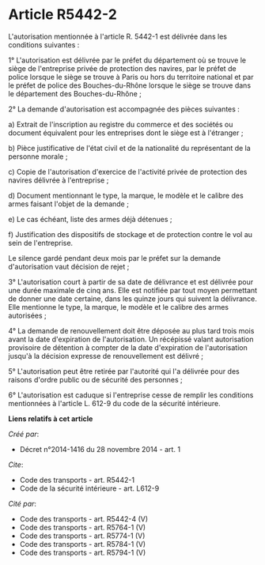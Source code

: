 # Article R5442-2

L'autorisation mentionnée à l'article R. 5442-1 est délivrée dans les conditions suivantes : 

1° L'autorisation est délivrée par le préfet du département où se trouve le siège de l'entreprise privée de protection des
navires, par le préfet de police lorsque le siège se trouve à Paris ou hors du territoire national et par le préfet de police
des Bouches-du-Rhône lorsque le siège se trouve dans le département des Bouches-du-Rhône ; 

2° La demande d'autorisation est accompagnée des pièces suivantes : 

a) Extrait de l'inscription au registre du commerce et des sociétés ou document équivalent pour les entreprises dont le siège
est à l'étranger ; 

b) Pièce justificative de l'état civil et de la nationalité du représentant de la personne morale ; 

c) Copie de l'autorisation d'exercice de l'activité privée de protection des navires délivrée à l'entreprise ; 

d) Document mentionnant le type, la marque, le modèle et le calibre des armes faisant l'objet de la demande ; 

e) Le cas échéant, liste des armes déjà détenues ; 

f) Justification des dispositifs de stockage et de protection contre le vol au sein de l'entreprise. 

Le silence gardé pendant deux mois par le préfet sur la demande d'autorisation vaut décision de rejet ; 

3° L'autorisation court à partir de sa date de délivrance et est délivrée pour une durée maximale de cinq ans. Elle est
notifiée par tout moyen permettant de donner une date certaine, dans les quinze jours qui suivent la délivrance. Elle
mentionne le type, la marque, le modèle et le calibre des armes autorisées ; 

4° La demande de renouvellement doit être déposée au plus tard trois mois avant la date d'expiration de l'autorisation. Un
récépissé valant autorisation provisoire de détention à compter de la date d'expiration de l'autorisation jusqu'à la décision
expresse de renouvellement est délivré ; 

5° L'autorisation peut être retirée par l'autorité qui l'a délivrée pour des raisons d'ordre public ou de sécurité des
personnes ; 

6° L'autorisation est caduque si l'entreprise cesse de remplir les conditions mentionnées à l'article L. 612-9 du code de la
sécurité intérieure.

**Liens relatifs à cet article**

_Créé par_:

  - Décret n°2014-1416 du 28 novembre 2014 - art. 1

_Cite_:

  - Code des transports - art. R5442-1
  - Code de la sécurité intérieure - art. L612-9

_Cité par_:

  - Code des transports - art. R5442-4 (V)
  - Code des transports - art. R5764-1 (V)
  - Code des transports - art. R5774-1 (V)
  - Code des transports - art. R5784-1 (V)
  - Code des transports - art. R5794-1 (V)
